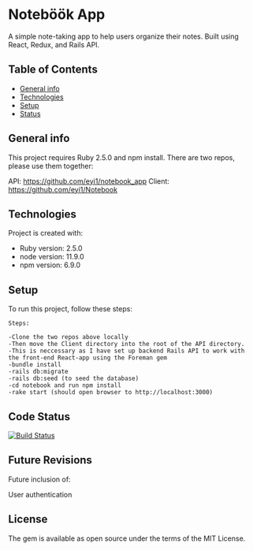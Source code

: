 # Noteböök App
 
A simple note-taking app to help users organize their notes. 
Built using React, Redux, and Rails API.

## Table of Contents
* [General info](#general-info)
* [Technologies](#technologies)
* [Setup](#setup)
* [Status](#status)

## General info
This project requires Ruby 2.5.0 and npm install. 
There are two repos, please use them together:

API: https://github.com/eyi1/notebook_app
Client: https://github.com/eyi1/Notebook

	
## Technologies
Project is created with:
* Ruby version: 2.5.0
* node version: 11.9.0
* npm version: 6.9.0
	
## Setup
To run this project, follow these steps:

```
Steps:

-Clone the two repos above locally
-Then move the Client directory into the root of the API directory.
-This is neccessary as I have set up backend Rails API to work with the front-end React-app using the Foreman gem
-bundle install
-rails db:migrate
-rails db:seed (to seed the database)
-cd notebook and run npm install
-rake start (should open browser to http://localhost:3000)
```

## Code Status
[![Build Status](https://travis-ci.org/eyi1/Notebook.svg?branch=master)](https://travis-ci.org/eyi1/Notebook)

## Future Revisions

Future inclusion of:

User authentication

## License

The gem is available as open source under the terms of the MIT License.
